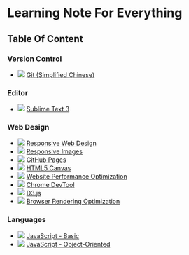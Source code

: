 # Learning Note For Everything

## Table Of Content

### Version Control

- ![](http://progressed.io/bar/100) [Git (Simplified Chinese)](Version_Control/Git.md)

### Editor

- ![](http://progressed.io/bar/30) [Sublime Text 3](Editor/Sublime_Text_3.md)

### Web Design

- ![](http://progressed.io/bar/100) [Responsive Web Design](Web_Design/Responsive_Web.md)
- ![](http://progressed.io/bar/25) [Responsive Images](Web_Design/Responsive_Images.md)
- ![](http://progressed.io/bar/100) [GitHub Pages](Web_Design/GitHub_Page.md)
- ![](http://progressed.io/bar/100) [HTML5 Canvas](Web_Design/HTML5_Canvas.md)
- ![](http://progressed.io/bar/100) [Website Performance Optimization](Web_Design/Website_Performance_Optimization.md)
- ![](http://progressed.io/bar/66) [Chrome DevTool](Web_Design/Chrome_DevTool.md)
- ![](http://progressed.io/bar/30) [D3.js](Web_Design/D3_JS.md)
- ![](http://progressed.io/bar/10) [Browser Rendering Optimization](Web_Design/BrowserRenderingOptimization.md)

### Languages

- ![](http://progressed.io/bar/100) [JavaScript - Basic](Language/JavaScript.md)
- ![](http://progressed.io/bar/100) [JavaScript - Object-Oriented](Language/Object_Oriented_JavaScript.md)
